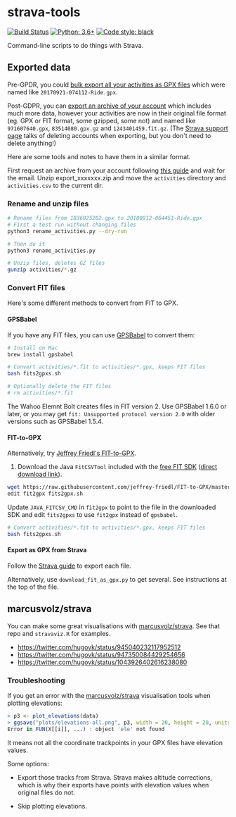 # strava-tools

[![Build Status](https://travis-ci.org/hugovk/strava-tools.svg?branch=master)](https://travis-ci.org/hugovk/strava-tools)
[![Python: 3.6+](https://img.shields.io/badge/python-3.6+-blue.svg?logo=python&logoColor=FFE873)](https://www.python.org/downloads/)
[![Code style: black](https://img.shields.io/badge/code%20style-black-000000.svg)](https://github.com/psf/black)

Command-line scripts to do things with Strava.

## Exported data

Pre-GPDR, you could [bulk export all your activities as GPX files](https://web.archive.org/web/20170322015958/https://support.strava.com/hc/en-us/articles/216918437-Exporting-your-Data-and-Bulk-Export#Bulk)
which were named like `20170921-074112-Ride.gpx`.

Post-GDPR, you can [export an archive of your account](https://support.strava.com/hc/en-us/articles/216918437-Exporting-your-Data-and-Bulk-Export#Bulk)
which includes much more data, however your activities are now in their
original file format (eg. GPX or FIT format, some gzipped, some not) and
named like `971607640.gpx`, `83514080.gpx.gz` and `1243401459.fit.gz`.
(The [Strava support page](https://support.strava.com/hc/en-us/articles/216918437-Exporting-your-Data-and-Bulk-Export#Bulk)
talks of deleting accounts when exporting, but you don't need to delete
anything!)

Here are some tools and notes to have them in a similar format.

First request an archive from your account following [this guide](https://support.strava.com/hc/en-us/articles/216918437-Exporting-your-Data-and-Bulk-Export#Bulk)
and wait for the email. Unzip export_xxxxxxx.zip and move the
`activities` directory and `activities.csv` to the current dir.

### Rename and unzip files

```bash
# Rename files from 1836025202.gpx to 20180912-064451-Ride.gpx
# First a test run without changing files
python3 rename_activities.py --dry-run

# Then do it
python3 rename_activities.py

# Unzip files, deletes GZ files
gunzip activities/*.gz
```

### Convert FIT files

Here's some different methods to convert from FIT to GPX.

#### GPSBabel

If you have any FIT files, you can use [GPSBabel](https://www.gpsbabel.org/)
to convert them:

```bash
# Install on Mac
brew install gpsbabel

# Convert activities/*.fit to activities/*.gpx, keeps FIT files
bash fits2gpxs.sh

# Optionally delete the FIT files
# rm activities/*.fit
```

The Wahoo Elemnt Bolt creates files in FIT version 2. Use GPSBabel 1.6.0 or later, or you may get `fit: Unsupported protocol version 2.0` with older versions such as GPSBabel 1.5.4.

#### FIT-to-GPX

Alternatively, try [Jeffrey Friedl's FIT-to-GPX](http://regex.info/blog/2017-05-13/2799).

1. Download the Java `FitCSVTool` included with the
[free FIT SDK](https://www.thisisant.com/resources/fit/)
([direct download link](https://www.thisisant.com/developer/resources/downloads/)).

```bash
wget https://raw.githubusercontent.com/jeffrey-friedl/FIT-to-GPX/master/fit2gpx
edit fit2gpx fits2gpx.sh
```

Update `JAVA_FITCSV_CMD` in `fit2gpx` to point to the file in the downloaded
SDK and edit `fits2gpxs` to use `fit2gpx` instead of `gpsbabel`.

```bash
# Convert activities/*.fit to activities/*.gpx, keeps FIT files
bash fits2gpxs.sh
```

#### Export as GPX from Strava

Follow the
[Strava guide](https://support.strava.com/hc/en-us/articles/216918437-Exporting-your-Data-and-Bulk-Export#GPX)
to export each file.

Alternatively, use `download_fit_as_gpx.py` to get several. See instructions at
the top of the file.

## marcusvolz/strava

You can make some great visualisations with
[marcusvolz/strava](https://github.com/marcusvolz/strava). See that repo and
`stravaviz.R` for examples.

* https://twitter.com/hugovk/status/945040232117952512
* https://twitter.com/hugovk/status/947350084429254656
* https://twitter.com/hugovk/status/1043926402616238080

### Troubleshooting

If you get an error with the [marcusvolz/strava](https://github.com/marcusvolz/strava)
visualisation tools when plotting elevations:

```R
> p3 <- plot_elevations(data)
> ggsave("plots/elevations-all.png", p3, width = 20, height = 20, units = "cm")
Error in FUN(X[[i]], ...) : object 'ele' not found
```

It means not all the coordinate trackpoints in your GPX files have elevation values.

Some options:

* Export those tracks from Strava. Strava makes altitude corrections, which is why their
exports have points with elevation values when original files do not.

* Skip plotting elevations.
